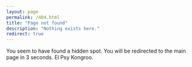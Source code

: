 ```yaml
---
layout: page
permalink: /404.html
title: "Page not found"
description: "Nothing exists here."
redirect: true
---
```


You seem to have found a hidden spot. You will be redirected to the main page in 3 seconds. El Psy Kongroo.
